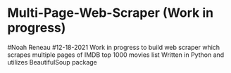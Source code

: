 # Multi-Page-Web-Scraper (Work in progress)
#Noah Reneau
#12-18-2021
Work in progress to build web scraper which scrapes multiple pages of IMDB top 1000 movies list
Written in Python and utilizes BeautifulSoup package
